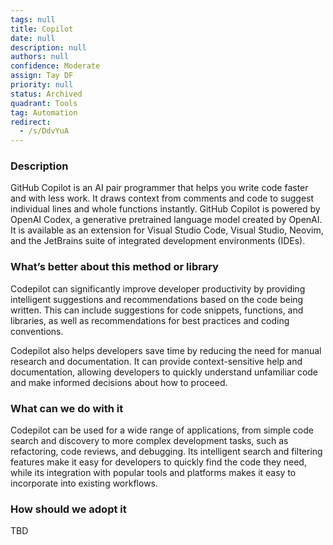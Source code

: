 ```yaml
---
tags: null
title: Copilot
date: null
description: null
authors: null
confidence: Moderate
assign: Tay DF
priority: null
status: Archived
quadrant: Tools
tag: Automation
redirect:
  - /s/DdvYuA
---
```


<!-- table_of_contents 2a6193b9-711b-416b-852f-053ac4c43789 -->

### Description

GitHub Copilot is an AI pair programmer that helps you write code faster and with less work. It draws context from comments and code to suggest individual lines and whole functions instantly. GitHub Copilot is powered by OpenAI Codex, a generative pretrained language model created by OpenAI. It is available as an extension for Visual Studio Code, Visual Studio, Neovim, and the JetBrains suite of integrated development environments (IDEs).

### What’s better about this method or library

Codepilot can significantly improve developer productivity by providing intelligent suggestions and recommendations based on the code being written. This can include suggestions for code snippets, functions, and libraries, as well as recommendations for best practices and coding conventions.

Codepilot also helps developers save time by reducing the need for manual research and documentation. It can provide context-sensitive help and documentation, allowing developers to quickly understand unfamiliar code and make informed decisions about how to proceed.

### What can we do with it

Codepilot can be used for a wide range of applications, from simple code search and discovery to more complex development tasks, such as refactoring, code reviews, and debugging. Its intelligent search and filtering features make it easy for developers to quickly find the code they need, while its integration with popular tools and platforms makes it easy to incorporate into existing workflows.

### How should we adopt it

TBD

<!-- child_database 2c334840-c812-4dcd-ada1-534c395568d3 -->

